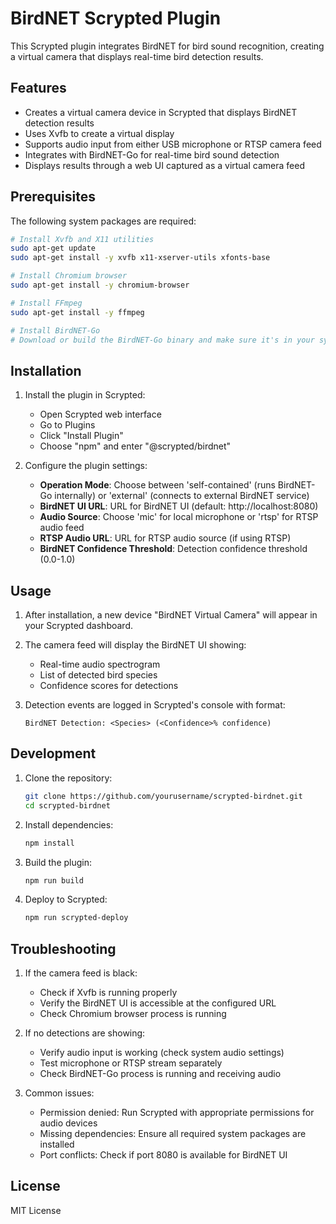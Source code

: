 # BirdNET Scrypted Plugin

This Scrypted plugin integrates BirdNET for bird sound recognition, creating a virtual camera that displays real-time bird detection results.

## Features

- Creates a virtual camera device in Scrypted that displays BirdNET detection results
- Uses Xvfb to create a virtual display
- Supports audio input from either USB microphone or RTSP camera feed
- Integrates with BirdNET-Go for real-time bird sound detection
- Displays results through a web UI captured as a virtual camera feed

## Prerequisites

The following system packages are required:

```bash
# Install Xvfb and X11 utilities
sudo apt-get update
sudo apt-get install -y xvfb x11-xserver-utils xfonts-base

# Install Chromium browser
sudo apt-get install -y chromium-browser

# Install FFmpeg
sudo apt-get install -y ffmpeg

# Install BirdNET-Go
# Download or build the BirdNET-Go binary and make sure it's in your system's PATH
```

## Installation

1. Install the plugin in Scrypted:
   - Open Scrypted web interface
   - Go to Plugins
   - Click "Install Plugin"
   - Choose "npm" and enter "@scrypted/birdnet"

2. Configure the plugin settings:
   - **Operation Mode**: Choose between 'self-contained' (runs BirdNET-Go internally) or 'external' (connects to external BirdNET service)
   - **BirdNET UI URL**: URL for BirdNET UI (default: http://localhost:8080)
   - **Audio Source**: Choose 'mic' for local microphone or 'rtsp' for RTSP audio feed
   - **RTSP Audio URL**: URL for RTSP audio source (if using RTSP)
   - **BirdNET Confidence Threshold**: Detection confidence threshold (0.0-1.0)

## Usage

1. After installation, a new device "BirdNET Virtual Camera" will appear in your Scrypted dashboard.

2. The camera feed will display the BirdNET UI showing:
   - Real-time audio spectrogram
   - List of detected bird species
   - Confidence scores for detections

3. Detection events are logged in Scrypted's console with format:
   ```
   BirdNET Detection: <Species> (<Confidence>% confidence)
   ```

## Development

1. Clone the repository:
   ```bash
   git clone https://github.com/yourusername/scrypted-birdnet.git
   cd scrypted-birdnet
   ```

2. Install dependencies:
   ```bash
   npm install
   ```

3. Build the plugin:
   ```bash
   npm run build
   ```

4. Deploy to Scrypted:
   ```bash
   npm run scrypted-deploy
   ```

## Troubleshooting

1. If the camera feed is black:
   - Check if Xvfb is running properly
   - Verify the BirdNET UI is accessible at the configured URL
   - Check Chromium browser process is running

2. If no detections are showing:
   - Verify audio input is working (check system audio settings)
   - Test microphone or RTSP stream separately
   - Check BirdNET-Go process is running and receiving audio

3. Common issues:
   - Permission denied: Run Scrypted with appropriate permissions for audio devices
   - Missing dependencies: Ensure all required system packages are installed
   - Port conflicts: Check if port 8080 is available for BirdNET UI

## License

MIT License
